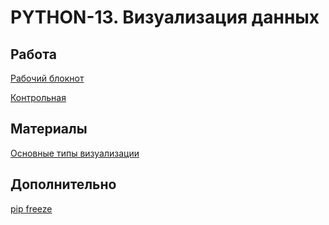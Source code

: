 # PYTHON-13. Визуализация данных

## Работа

[Рабочий блокнот](work.ipynb)

[Контрольная](<Задание 9.11. Модуль 13 (HW-01).ipynb>)

## Материалы

[Основные типы визуализации](DS_2_5_Types_of_visualization.ipynb)

## Дополнительно

[pip freeze](requirements.txt)
